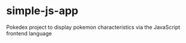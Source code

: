 # simple-js-app
 Pokedex project to display pokemon characteristics via the JavaScript frontend language
